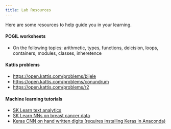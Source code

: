 ```yaml
---
title: Lab Resources
---
```

Here are some resources to help guide you in your learning.

#### POGIL worksheets

  * On the following topics: arithmetic, types, functions, deicision, loops, containers, modules, classes, inheretence

#### Kattis problems

  * https://open.kattis.com/problems/bijele
  * https://open.kattis.com/problems/conundrum
  * https://open.kattis.com/problems/r2

#### Machine learning tutorials

  * [SK Learn text analytics](https://scikit-learn.org/stable/tutorial/text_analytics/working_with_text_data.html)
  * [SK Learn NNs on breast cancer data](https://www.kdnuggets.com/2016/10/beginners-guide-neural-networks-python-scikit-learn.html)
  * [Keras CNN on hand written digits (requires installing Keras in Anaconda)](https://machinelearningmastery.com/handwritten-digit-recognition-using-convolutional-neural-networks-python-keras/)
